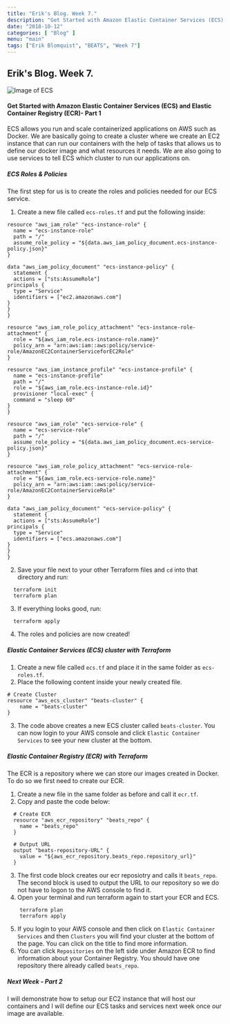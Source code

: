 ```yaml
---
title: "Erik's Blog. Week 7."
description: "Get Started with Amazon Elastic Container Services (ECS) and Elastic Container Registry (ECR)- Part 1"
date: "2018-10-12"
categories: [ "Blog" ]
menu: "main"
tags: ["Erik Blomquist", "BEATS", "Week 7"]
---
```


## Erik's Blog. Week 7.
![Image of ECS](https://encrypted-tbn0.gstatic.com/images?q=tbn:ANd9GcTkDmRW5CPrryBo5tXGKkph0g51bFkO4qsmDYaXFDQmMEeLWvkVsA)
#### Get Started with Amazon Elastic Container Services (ECS) and Elastic Container Registry (ECR)- Part 1
ECS allows you run and scale containerized applications on AWS such as Docker. We are basically going to create a cluster where we create an EC2 instance that can run our containers with the help of tasks that allows us to define our docker image and what resources it needs. We are also going to use services to tell ECS which cluster to run our applications on.

##### ECS Roles & Policies
The first step for us is to create the roles and policies needed for our ECS service.

1. Create a new file called `ecs-roles.tf` and put the following inside:

```
resource "aws_iam_role" "ecs-instance-role" {
  name = "ecs-instance-role"
  path = "/"
  assume_role_policy = "${data.aws_iam_policy_document.ecs-instance-policy.json}"
}

data "aws_iam_policy_document" "ecs-instance-policy" {
  statement {
  actions = ["sts:AssumeRole"]
principals {
  type = "Service"
  identifiers = ["ec2.amazonaws.com"]
}
}
}

resource "aws_iam_role_policy_attachment" "ecs-instance-role-attachment" {
  role = "${aws_iam_role.ecs-instance-role.name}"
  policy_arn = "arn:aws:iam::aws:policy/service-role/AmazonEC2ContainerServiceforEC2Role"
}

resource "aws_iam_instance_profile" "ecs-instance-profile" {
  name = "ecs-instance-profile"
  path = "/"
  role = "${aws_iam_role.ecs-instance-role.id}"
  provisioner "local-exec" {
  command = "sleep 60"
}
}

resource "aws_iam_role" "ecs-service-role" {
  name = "ecs-service-role"
  path = "/"
  assume_role_policy = "${data.aws_iam_policy_document.ecs-service-policy.json}"
}

resource "aws_iam_role_policy_attachment" "ecs-service-role-attachment" {
  role = "${aws_iam_role.ecs-service-role.name}"
  policy_arn = "arn:aws:iam::aws:policy/service-role/AmazonEC2ContainerServiceRole"
}

data "aws_iam_policy_document" "ecs-service-policy" {
  statement {
  actions = ["sts:AssumeRole"]
principals {
  type = "Service"
  identifiers = ["ecs.amazonaws.com"]
}
}
}
```
  2. Save your file next to your other Terraform files and `cd` into that directory and run:

```
  terraform init
  terraform plan
```

  3. If everything looks good, run:

```
  terraform apply
```

  4. The roles and policies are now created!

##### Elastic Container Services (ECS) cluster with Terraform
  1. Create a new file called `ecs.tf` and place it in the same folder as `ecs-roles.tf`.
  2. Place the following content inside your newly created file.

```
# Create Cluster
resource "aws_ecs_cluster" "beats-cluster" {
    name = "beats-cluster"
}
```

  3. The code above creates a new ECS cluster called `beats-cluster`. You can now login to your AWS console and click `Elastic Container Services` to see your new cluster at the bottom.

##### Elastic Container Registry (ECR) with Terraform
The ECR is a repository where we can store our images created in Docker. To do so we first need to create our ECR.
  1. Create a new file in the same folder as before and call it `ecr.tf`.
  2. Copy and paste the code below:

```
  # Create ECR
  resource "aws_ecr_repository" "beats_repo" {
    name = "beats_repo"
  }

  # Output URL
  output "beats-repository-URL" {
    value = "${aws_ecr_repository.beats_repo.repository_url}"
  }
```

  3. The first code block creates our ecr reposiotry and calls it `beats_repo`. The second block is used to output the URL to our repository so we do not have to logon to the AWS console to find it.
  4. Open your terminal and run terraform again to start your ECR and ECS.

```
    terraform plan
    terraforn apply
```
  5. If you login to your AWS console and then click on `Elastic Container Services` and then `Clusters` you will find your cluster at the bottom of the page. You can click on the title to find more information.
  6. You can click `Repositories` on the left side under Amazon ECR to find information about your Container Registry. You should have one repository there already called `beats_repo`.

##### Next Week - Part 2
I will demonstrate how to setup our EC2 instance that will host our containers and I will define our ECS tasks and services next week once our image are available.
